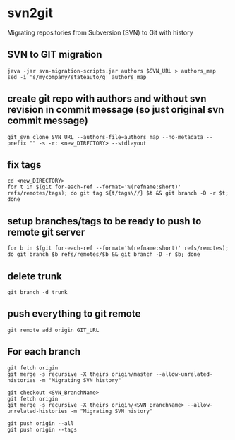 # svn2git
Migrating repositories from Subversion (SVN) to Git with history

## SVN to GIT migration
```
java -jar svn-migration-scripts.jar authors $SVN_URL > authors_map
sed -i 's/mycompany/stateauto/g' authors_map
```

## create git repo with authors and without svn revision in commit message (so just original svn commit message)
```
git svn clone SVN_URL --authors-file=authors_map --no-metadata --prefix "" -s -r: <new_DIRECTORY> --stdlayout
```

## fix tags
```
cd <new_DIRECTORY>
for t in $(git for-each-ref --format='%(refname:short)' refs/remotes/tags); do git tag ${t/tags\//} $t && git branch -D -r $t; done
```

## setup branches/tags to be ready to push to remote git server
```
for b in $(git for-each-ref --format='%(refname:short)' refs/remotes); do git branch $b refs/remotes/$b && git branch -D -r $b; done
```

## delete trunk 
```
git branch -d trunk
```

## push everything to git remote
```
git remote add origin GIT_URL
```

## For each branch 
```
git fetch origin
git merge -s recursive -X theirs origin/master --allow-unrelated-histories -m "Migrating SVN history"
```
```
git checkout <SVN_BranchName>
git fetch origin
git merge -s recursive -X theirs origin/<SVN_BranchName> --allow-unrelated-histories -m "Migrating SVN history"
```
```
git push origin --all
git push origin --tags
```
